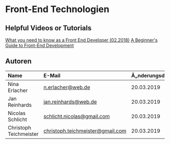 # Front-End Technologien




## Helpful Videos or Tutorials
[What you need to know as a Front End Developer (02.2018)](https://www.youtube.com/watch?v=Xd7huBu39qk)
[A Beginner's Guide to Front-End Development](https://www.upwork.com/hiring/development/beginners-guide-to-front-end-development/)

## Autoren

| Name | E-Mail | Ã„nderungsdatum |
|:-----|:-------|:---------------|
|Nina Erlacher|n.erlacher@web.de|20.03.2019|
|Jan Reinhards|jan.reinhards@web.de|20.03.2019|
|Nicolas Schlicht|schlicht.nicolas@gmail.com|20.03.2019|
|Christoph Teichmeister|christoph.teichmeister@gmail.com|20.03.2019|
